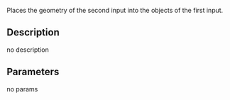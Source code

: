 Places the geometry of the second input into the objects of the first input.



## Description
no description
## Parameters
no params